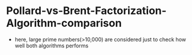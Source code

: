 # Pollard-vs-Brent-Factorization-Algorithm-comparison

- here, large prime numbers(>10,000) are considered just to check how well both algorithms performs
